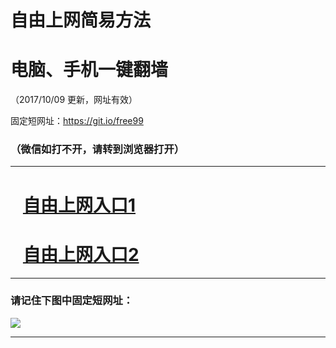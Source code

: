 ﻿# 自由上网简易方法

# 电脑、手机一键翻墙

（2017/10/09 更新，网址有效）

固定短网址：https://git.io/free99

### （微信如打不开，请转到浏览器打开）


***





# &nbsp;&nbsp; <a href="http://ft2991522364.fwq-tz-1001.info/fwqtz01.html?t=1009001668 " target="_blank">自由上网入口1</a>
# &nbsp;&nbsp; <a href="http://ft2318531952.fwq-tz-1002.info/fwqtz02.html?t=100900124782 " target="_blank">自由上网入口2</a>
***

### 请记住下图中固定短网址：

<img src="https://s3-us-west-2.amazonaws.com/fwq-1001/yjfq-20170905okok.png" /> 


***

